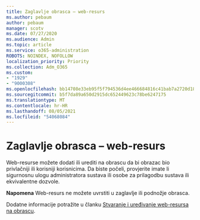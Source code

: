 ```yaml
---
title: Zaglavlje obrasca – web-resurs
ms.author: pebaum
author: pebaum
manager: scotv
ms.date: 07/27/2020
ms.audience: Admin
ms.topic: article
ms.service: o365-administration
ROBOTS: NOINDEX, NOFOLLOW
localization_priority: Priority
ms.collection: Adm_O365
ms.custom:
- "1929"
- "9000308"
ms.openlocfilehash: bb14708e33eb95f5f794536d4ee466684816c41bab7a2720d18c298a08e1b261
ms.sourcegitcommit: b5f7da89a650d2915dc652449623c78be6247175
ms.translationtype: MT
ms.contentlocale: hr-HR
ms.lasthandoff: 08/05/2021
ms.locfileid: "54068084"
---
```

# <a name="form-header---web-resource"></a>Zaglavlje obrasca – web-resurs

Web-resurse možete dodati ili urediti na obrascu da bi obrazac bio privlačniji ili korisniji korisnicima. Da biste počeli, provjerite imate li sigurnosnu ulogu administratora sustava ili osobe za prilagodbu sustava ili ekvivalentne dozvole.  

**Napomena** Web-resurs ne možete uvrstiti u zaglavlje ili podnožje obrasca.

Dodatne informacije potražite u članku [Stvaranje i uređivanje web-resursa na obrascu](https://docs.microsoft.com/dynamics365/customer-engagement/customize/create-edit-web-resources#create-and-edit-a-web-resource-on-a-form).